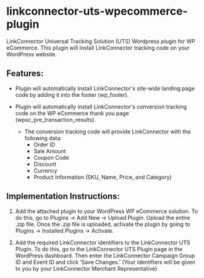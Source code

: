 # linkconnector-uts-wpecommerce-plugin
LinkConnector Universal Tracking Solution (UTS) Wordpress plugin for WP eCommerce. This plugin will install LinkConnector tracking code on your WordPress website.

## Features:
- Plugin will automatically install LinkConnector's site-wide landing page code by adding it into the footer (wp_footer).

- Plugin will automatically install LinkConnector's conversion tracking code on the WP eCommerce thank you page (wpsc_pre_transaction_results).

  - The conversion tracking code will provide LinkConnector with the following data:
    - Order ID
    - Sale Amount
    - Coupon Code
    - Discount
    - Currency
    - Product Information (SKU, Name, Price, and Category)

## Implementation Instructions:
1. Add the attached plugin to your WordPress WP eCommerce solution. To do this, go to Plugins -> Add New -> Upload Plugin. Upload the entire .zip file. Once the .zip file is uploaded, activate the plugin by going to Plugins -> Installed Plugins -> Activate. 

2. Add the required LinkConnector identifiers to the LinkConnector UTS Plugin. To do this, go to the LinkConnector UTS Plugin page in the WordPress dashboard. Then enter the LinkConnector Campaign Group ID and Event ID and click ‘Save Changes.' (Your identifiers will be given to you by your LinkConnector Merchant Representative)
